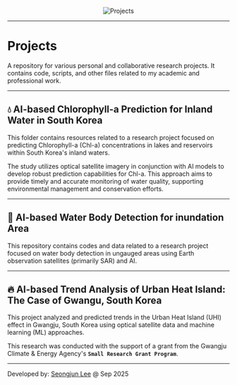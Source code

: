<p align="center">
<img style="max-width:100%;"
src="https://images-wixmp-ed30a86b8c4ca887773594c2.wixmp.com/f/c3c11a4e-961b-47ec-8f72-acebce4c4562/dgznh0p-5e2adf97-7595-4ce3-ad44-30567a8a2f7e.png/v1/fill/w_1194,h_669,q_70,strp/planet_earth__view_from_space_by_coolarts223_dgznh0p-pre.jpg?token=eyJ0eXAiOiJKV1QiLCJhbGciOiJIUzI1NiJ9.eyJzdWIiOiJ1cm46YXBwOjdlMGQxODg5ODIyNjQzNzNhNWYwZDQxNWVhMGQyNmUwIiwiaXNzIjoidXJuOmFwcDo3ZTBkMTg4OTgyMjY0MzczYTVmMGQ0MTVlYTBkMjZlMCIsIm9iaiI6W1t7ImhlaWdodCI6Ijw9MTYzMiIsInBhdGgiOiJcL2ZcL2MzYzExYTRlLTk2MWItNDdlYy04ZjcyLWFjZWJjZTRjNDU2MlwvZGd6bmgwcC01ZTJhZGY5Ny03NTk1LTRjZTMtYWQ0NC0zMDU2N2E4YTJmN2UucG5nIiwid2lkdGgiOiI8PTI5MTIifV1dLCJhdWQiOlsidXJuOnNlcnZpY2U6aW1hZ2Uub3BlcmF0aW9ucyJdfQ.aITWU4TIqDgMLvGjzfBOHRT_RWqIBGmybcyBGJGy0iA"
alt="Projects"/>
</p>

---

# Projects
A repository for various personal and collaborative research projects. It contains code, scripts, and other files related to my academic and professional work.

---

## 💧 AI-based Chlorophyll-a Prediction for Inland Water in South Korea
This folder contains resources related to a research project focused on predicting Chlorophyll-a (Chl-a) concentrations in lakes and reservoirs within South Korea's inland waters.

The study utilizes optical satellite imagery in conjunction with AI models to develop robust prediction capabilities for Chl-a. This approach aims to provide timely and accurate monitoring of water quality, supporting environmental management and conservation efforts.

---

## 🌊 AI-based Water Body Detection for inundation Area
This repository contains codes and data related to a research project focused on water body detection in ungauged areas using Earth observation satellites (primarily SAR) and AI.

---

## 🔥 AI-based Trend Analysis of Urban Heat Island: The Case of Gwangu, South Korea
This project analyzed and predicted trends in the Urban Heat Island (UHI) effect in Gwangju, South Korea using optical satellite data and machine learning (ML) approaches.

This research was conducted with the support of a grant from the Gwangju Climate & Energy Agency's **`Small Research Grant Program`**.

---

Developed by: [Seongjun Lee](mailto:seongjunlee4473@gmail.com?subject=Questions%20for%20GitHub%20projects) @ Sep 2025
